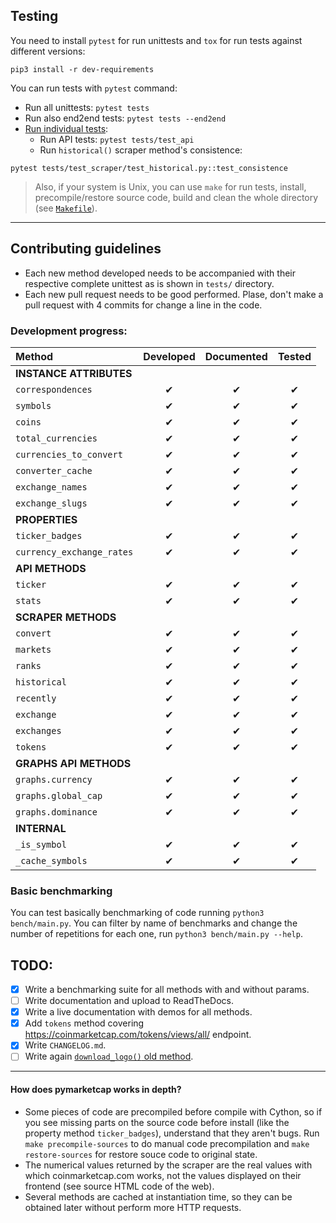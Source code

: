 ## Testing
You need to install `pytest` for run unittests and `tox` for run tests against different versions:
```
pip3 install -r dev-requirements
```

You can run tests with `pytest` command:
- Run all unittests: `pytest tests`
- Run also end2end tests: `pytest tests --end2end`
- [Run individual tests](https://docs.pytest.org/en/latest/usage.html#specifying-tests-selecting-tests):
    + Run API tests: `pytest tests/test_api`
    + Run `historical()` scraper method's consistence:
```
pytest tests/test_scraper/test_historical.py::test_consistence
```

> Also, if your system is Unix, you can use `make` for run tests, install, precompile/restore source code, build and clean the whole directory (see [`Makefile`](https://github.com/mondeja/pymarketcap/blob/master/Makefile)).

___________________________

## Contributing guidelines
- Each new method developed needs to be accompanied with their respective complete unittest as is shown in `tests/` directory.
- Each new pull request needs to be good performed. Plase, don't make a pull request with 4 commits for change a line in the code.

### Development progress:

|**Method**|**Developed**|**Documented**|**Tested**|
|:-------------------------|:-:|:-:|:-:|
|**INSTANCE ATTRIBUTES**               |
|`correspondences`         | ✔ | ✔ | ✔ |
|`symbols`                 | ✔ | ✔ | ✔ |
|`coins`                   | ✔ | ✔ | ✔ |
|`total_currencies`        | ✔ | ✔ | ✔ |
|`currencies_to_convert`   | ✔ | ✔ | ✔ |
|`converter_cache`         | ✔ | ✔ | ✔ |
|`exchange_names`          | ✔ | ✔ | ✔ |
|`exchange_slugs`          | ✔ | ✔ | ✔ |
|**PROPERTIES**                        |
|`ticker_badges`           | ✔ | ✔ | ✔ |
|`currency_exchange_rates` | ✔ | ✔ | ✔ |
|**API METHODS**                       |
|`ticker`                  | ✔ | ✔ | ✔ |
|`stats`                   | ✔ | ✔ | ✔ |
|**SCRAPER METHODS**                   |
|`convert`                 | ✔ | ✔ | ✔ |
|`markets`                 | ✔ | ✔ | ✔ |
|`ranks`                   | ✔ | ✔ | ✔ |
|`historical`              | ✔ | ✔ | ✔ |
|`recently`                | ✔ | ✔ | ✔ |
|`exchange`                | ✔ | ✔ | ✔ |
|`exchanges`               | ✔ | ✔ | ✔ |
|`tokens`                  | ✔ | ✔ | ✔ |
|**GRAPHS API METHODS**                |
|`graphs.currency`         | ✔ | ✔ | ✔ |
|`graphs.global_cap`       | ✔ | ✔ | ✔ |
|`graphs.dominance`        | ✔ | ✔ | ✔ |
|**INTERNAL**                          |
|`_is_symbol`              | ✔ | ✔ | ✔ |
|`_cache_symbols`          | ✔ | ✔ | ✔ |

### Basic benchmarking
You can test basically benchmarking of code running `python3 bench/main.py`. You can filter by name of benchmarks and change the number of repetitions for each one, run `python3 bench/main.py --help`.

## TODO:
- [x] Write a benchmarking suite for all methods with and without params.
- [ ] Write documentation and upload to ReadTheDocs.
- [x] Write a live documentation with demos for all methods.
- [x] Add `tokens` method covering https://coinmarketcap.com/tokens/views/all/ endpoint.
- [x] Write `CHANGELOG.md`.
- [ ] Write again [`download_logo()` old method](https://github.com/mondeja/pymarketcap/commit/c8848d368435b03c51f1885857255446a1ed8889).

_____________________________

#### How does pymarketcap works in depth?
- Some pieces of code are precompiled before compile with Cython, so if you see missing parts on the source code before install (like the property method `ticker_badges`), understand that they aren't bugs. Run `make precompile-sources` to do manual code precompilation and `make restore-sources` for restore souce code to original state.
- The numerical values returned by the scraper are the real values with which coinmarketcap.com works, not the values displayed on their frontend (see source HTML code of the web).
- Several methods are cached at instantiation time, so they can be obtained later without perform more HTTP requests.